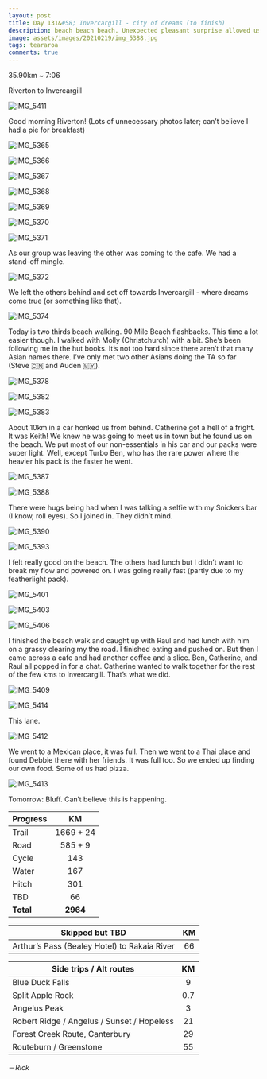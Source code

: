 ```yaml
---
layout: post
title: Day 131&#58; Invercargill - city of dreams (to finish)
description: beach beach beach. Unexpected pleasant surprise allowed us to get to the destination quicker. 
image: assets/images/20210219/img_5388.jpg
tags: teararoa
comments: true
---
```


35.90km ~ 7:06

Riverton to Invercargill

![IMG_5411](/assets/images/20210219/img_5411.jpg)

Good morning Riverton! (Lots of unnecessary photos later; can’t believe I had a pie for breakfast)

![IMG_5365](/assets/images/20210219/img_5365.jpg)

![IMG_5366](/assets/images/20210219/img_5366.jpg)

![IMG_5367](/assets/images/20210219/img_5367.jpg)

![IMG_5368](/assets/images/20210219/img_5368.jpg)

![IMG_5369](/assets/images/20210219/img_5369.jpg)

![IMG_5370](/assets/images/20210219/img_5370.jpg)

![IMG_5371](/assets/images/20210219/img_5371.jpg)

As our group was leaving the other was coming to the cafe. We had a stand-off mingle. 

![IMG_5372](/assets/images/20210219/img_5372.jpg)

We left the others behind and set off towards Invercargill - where dreams come true (or something like that). 

![IMG_5374](/assets/images/20210219/img_5374.jpg)

Today is two thirds beach walking. 90 Mile Beach flashbacks. This time a lot easier though. I walked with Molly (Christchurch) with a bit. She’s been following me in the hut books. It’s not too hard since there aren’t that many Asian names there. I’ve only met two other Asians doing the TA so far (Steve 🇨🇳 and Auden 🇲🇾). 

![IMG_5378](/assets/images/20210219/img_5378.jpg)

![IMG_5382](/assets/images/20210219/img_5382.jpg)

![IMG_5383](/assets/images/20210219/img_5383.jpg)

About 10km in a car honked us from behind. Catherine got a hell of a fright. It was Keith! We knew he was going to meet us in town but he found us on the beach. We put most of our non-essentials in his car and our packs were super light. Well, except Turbo Ben, who has the rare power where the heavier his pack is the faster he went. 

![IMG_5387](/assets/images/20210219/img_5387.jpg)

![IMG_5388](/assets/images/20210219/img_5388.jpg)

There were hugs being had when I was talking a selfie with my Snickers bar (I know, roll eyes). So I joined in. They didn’t mind. 

![IMG_5390](/assets/images/20210219/img_5390.jpg)

![IMG_5393](/assets/images/20210219/img_5393.jpg)

I felt really good on the beach. The others had lunch but I didn’t want to break my flow and powered on. I was going really fast (partly due to my featherlight pack). 

![IMG_5401](/assets/images/20210219/img_5401.jpg)

![IMG_5403](/assets/images/20210219/img_5403.jpg)

![IMG_5406](/assets/images/20210219/img_5406.jpg)

I finished the beach walk and caught up with Raul and had lunch with him on a grassy clearing my the road. I finished eating and pushed on. But then I came across a cafe and had another coffee and a slice. Ben, Catherine, and Raul all popped in for a chat. Catherine wanted to walk together for the rest of the few kms to Invercargill. That’s what we did. 

![IMG_5409](/assets/images/20210219/img_5409.jpg)

![IMG_5414](/assets/images/20210219/img_5414.jpg)

This lane. 

![IMG_5412](/assets/images/20210219/img_5412.jpg)

We went to a Mexican place, it was full. Then we went to a Thai place and found Debbie there with her friends. It was full too. So we ended up finding our own food. Some of us had pizza. 

![IMG_5413](/assets/images/20210219/img_5413.jpg)

Tomorrow: Bluff. Can’t believe this is happening. 


| Progress | KM |
| ---- |:----:|
| Trail | 1669 + 24 |
| Road | 585 + 9 |
| Cycle | 143 |
| Water | 167 |
| Hitch | 301 |
| TBD | 66 |
| **Total** | **2964** |

| Skipped but TBD | KM |
| ---- |:----:|
| Arthur’s Pass (Bealey Hotel) to Rakaia River | 66 |

| Side trips / Alt routes | KM |
| ---- |:----:|
| Blue Duck Falls | 9 |
| Split Apple Rock | 0.7 |
| Angelus Peak | 3 |
| Robert Ridge / Angelus / Sunset / Hopeless | 21 |
| Forest Creek Route, Canterbury | 29 |
| Routeburn / Greenstone | 55 |

－_Rick_